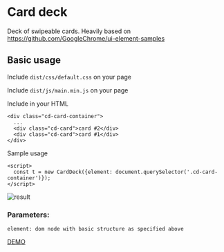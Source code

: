 # Card deck

Deck of swipeable cards. Heavily based on https://github.com/GoogleChrome/ui-element-samples

## Basic usage

Include `dist/css/default.css` on your page

Include `dist/js/main.min.js` on your page

Include in your HTML

    <div class="cd-card-container">
      ...
      <div class="cd-card">card #2</div>
      <div class="cd-card">card #1</div>
    </div>

Sample usage

    <script>
      const t = new CardDeck({element: document.querySelector('.cd-card-container')});
    </script>

![result](http://i.imgur.com/airbhXs.gif)

### Parameters:

    element: dom node with basic structure as specified above

[DEMO](https://brainly.github.io/ui-components/components/card-deck/)
